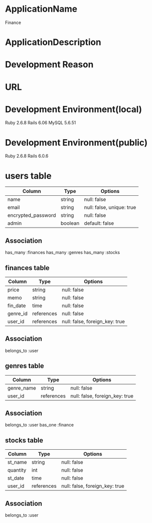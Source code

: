 # ApplicationName
Finance

# ApplicationDescription



# Development Reason







# URL



# Development Environment(local)
Ruby 2.6.8
Rails 6.06
MySQL 5.6.51

# Development Environment(public)
Ruby 2.6.8
Rails 6.0.6



# users table

| Column             | Type    | Options                   |
| ------------------ | ------- | ------------------------- |
| name               | string  | null: false               |
| email              | string  | null: false, unique: true |
| encrypted_password | string  | null: false               |
| admin              | boolean | default: false            |


## Association
 has_many :finances
 has_many :genres
 has_many :stocks


## finances table

| Column   | Type       | Options                        |
| -------- | ---------- | ------------------------------ |
| price    | string     | null: false                    |
| memo     | string     | null: false                    |
| fin_date | time       | null: false                    |
| genre_id | references | null: false                    |
| user_id  | references | null: false, foreign_key: true | 

## Association
 belongs_to :user

## genres table

| Column     | Type       | Options                        |
| ---------- | ---------- | ------------------------------ |
| genre_name | string     | null: false                    |
| user_id    | references | null: false, foreign_key: true | 

## Association
 belongs_to :user
 bas_one :finance

## stocks table

| Column   | Type       | Options                        |
| -------- | ---------- | ------------------------------ |
| st_name  | string     | null: false                    |
| quantity | int        | null: false                    |
| st_date  | time       | null: false                    |
| user_id  | references | null: false, foreign_key: true | 

## Association
 belongs_to :user
 


